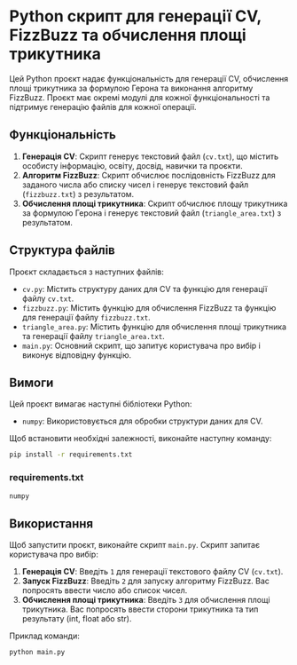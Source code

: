
# Python скрипт для генерації CV, FizzBuzz та обчислення площі трикутника

Цей Python проєкт надає функціональність для генерації CV, обчислення площі трикутника за формулою Герона та виконання алгоритму FizzBuzz. Проєкт має окремі модулі для кожної функціональності та підтримує генерацію файлів для кожної операції.

## Функціональність

1. **Генерація CV**: Скрипт генерує текстовий файл (`cv.txt`), що містить особисту інформацію, освіту, досвід, навички та проєкти.
2. **Алгоритм FizzBuzz**: Скрипт обчислює послідовність FizzBuzz для заданого числа або списку чисел і генерує текстовий файл (`fizzbuzz.txt`) з результатом.
3. **Обчислення площі трикутника**: Скрипт обчислює площу трикутника за формулою Герона і генерує текстовий файл (`triangle_area.txt`) з результатом.

## Структура файлів

Проєкт складається з наступних файлів:

- `cv.py`: Містить структуру даних для CV та функцію для генерації файлу `cv.txt`.
- `fizzbuzz.py`: Містить функцію для обчислення FizzBuzz та функцію для генерації файлу `fizzbuzz.txt`.
- `triangle_area.py`: Містить функцію для обчислення площі трикутника та генерації файлу `triangle_area.txt`.
- `main.py`: Основний скрипт, що запитує користувача про вибір і виконує відповідну функцію.

## Вимоги

Цей проєкт вимагає наступні бібліотеки Python:

- `numpy`: Використовується для обробки структури даних для CV.

Щоб встановити необхідні залежності, виконайте наступну команду:

```bash
pip install -r requirements.txt
```

### requirements.txt

```txt
numpy
```

## Використання

Щоб запустити проєкт, виконайте скрипт `main.py`. Скрипт запитає користувача про вибір:

1. **Генерація CV**: Введіть `1` для генерації текстового файлу CV (`cv.txt`).
2. **Запуск FizzBuzz**: Введіть `2` для запуску алгоритму FizzBuzz. Вас попросять ввести число або список чисел.
3. **Обчислення площі трикутника**: Введіть `3` для обчислення площі трикутника. Вас попросять ввести сторони трикутника та тип результату (int, float або str).

Приклад команди:

```bash
python main.py
```
